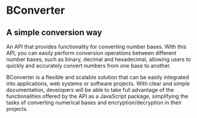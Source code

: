 # BConverter
## A simple conversion way

An API that provides functionality for converting number bases. With this API, you can easily perform conversion operations between different number bases, such as binary, decimal and hexadecimal, allowing users to quickly and accurately convert numbers from one base to another.

BConverter is a flexible and scalable solution that can be easily integrated into applications, web systems or software projects. With clear and simple documentation, developers will be able to take full advantage of the functionalities offered by the API as a JavaScript package, simplifying the tasks of converting numerical bases and encryption/decryption in their projects.
